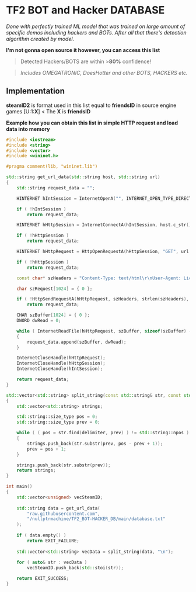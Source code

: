 
# TF2 BOT and Hacker DATABASE

*Done with perfectly trained ML model that was trained on large amount of specific demos including hackers and BOTs.
After all that there's detection algorithm created by model.*

**I'm not gonna open source it however, you can access this list**

>Detected Hackers/BOTS are within >**80%** confidence!

>*Includes OMEGATRONIC, DoesHotter and other BOTS, HACKERS etc.*

## Implementation
**steamID2** is format used in this list equal to **friendsID** in source engine games
[U:1:**X**] < The **X** is **friendsID**

**Example how you can obtain this list in simple HTTP request and load data into memory**
```c++
#include <iostream>
#include <string>
#include <vector>
#include <wininet.h>

#pragma comment(lib, "wininet.lib")

std::string get_url_data(std::string host, std::string url)
{
	std::string request_data = "";

	HINTERNET hIntSession = InternetOpenA("", INTERNET_OPEN_TYPE_DIRECT, NULL, NULL, 0);

	if ( !hIntSession )
		return request_data;

	HINTERNET hHttpSession = InternetConnectA(hIntSession, host.c_str(), 80, 0, 0, INTERNET_SERVICE_HTTP, 0, NULL);

	if ( !hHttpSession )
		return request_data;

	HINTERNET hHttpRequest = HttpOpenRequestA(hHttpSession, "GET", url.c_str(), 0, 0, 0, INTERNET_FLAG_RELOAD, 0);

	if ( !hHttpSession )
		return request_data;

	const char* szHeaders = "Content-Type: text/html\r\nUser-Agent: License";

	char szRequest[1024] = { 0 };

	if ( !HttpSendRequestA(hHttpRequest, szHeaders, strlen(szHeaders), szRequest, strlen(szRequest)) )
		return request_data;

	CHAR szBuffer[1024] = { 0 };
	DWORD dwRead = 0;

	while ( InternetReadFile(hHttpRequest, szBuffer, sizeof(szBuffer) - 1, &dwRead) && dwRead )
	{
		request_data.append(szBuffer, dwRead);
	}

	InternetCloseHandle(hHttpRequest);
	InternetCloseHandle(hHttpSession);
	InternetCloseHandle(hIntSession);

	return request_data;
}

std::vector<std::string> split_string(const std::string& str, const std::string& delimiter)
{
	std::vector<std::string> strings;

	std::string::size_type pos = 0;
	std::string::size_type prev = 0;

	while ( ( pos = str.find(delimiter, prev) ) != std::string::npos )
	{
		strings.push_back(str.substr(prev, pos - prev + 1));
		prev = pos + 1;
	}

	strings.push_back(str.substr(prev));
	return strings;
}

int main()
{
    std::vector<unsigned> vecSteamID;
    
    std::string data = get_url_data(
        "raw.githubusercontent.com",
        "/nullptrmachine/TF2_BOT-HACKER_DB/main/database.txt"
    );
    
    if ( data.empty() )
        return EXIT_FAILURE;
    
    std::vector<std::string> vecData = split_string(data, "\n");
    
    for ( auto& str : vecData )
        vecSteamID.push_back(std::stoi(str));

    return EXIT_SUCCESS;
}
```

